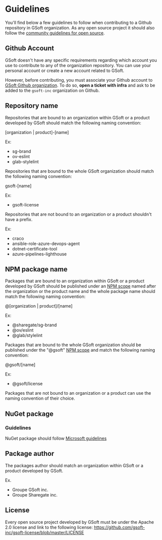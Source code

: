 # Guidelines

You'll find below a few guidelines to follow when contributing to a Github repository in GSoft organization. As any open source project it should also follow the [community guidelines for open source](https://opensource.guide/).

## Github Account

GSoft doesn't have any specific requirements regarding which account you use to contribute to any of the organization repository. You can use your personal account or create a new account related to GSoft.

However, before contributing, you must associate your Github account to [GSoft Github organization](https://github.com/gsoft-inc). To do so, **open a ticket with infra** and ask to be added to the `gsoft-inc` organization on Github.

## Repository name

Repositories that are bound to an organization within GSoft or a product developed by GSoft should match the following naming convention:

[organization | product]-[name]

Ex:

- sg-brand
- ov-eslint
- glab-stylelint

Repositories that are bound to the whole GSoft organization should match the following naming convention:

gsoft-[name]

Ex:

- gsoft-license

Repositories that are not bound to an organization or a product shouldn't have a prefix.

Ex:

- craco
- ansible-role-azure-devops-agent
- dotnet-certificate-tool
- azure-pipelines-lighthouse

## NPM package name

Packages that are bound to an organization within GSoft or a product developed by GSoft should be published under an [NPM scope](https://docs.npmjs.com/about-scopes) named after the organization or the product name and the whole package name should match the following naming convention:

@[organization | product]/[name]

Ex:

- @sharegate/sg-brand
- @ov/eslint
- @glab/stylelint

Packages that are bound to the whole GSoft organization should be published under the "@gsoft" [NPM scope](https://docs.npmjs.com/about-scopes) and match the following naming convention:

@gsoft/[name]

Ex:

- @gsoft/license

Packages that are not bound to an organization or a product can use the naming convention of their choice.

## NuGet package

### Guidelines

NuGet package should follow [Microsoft guidelines](https://docs.microsoft.com/en-us/nuget/create-packages/package-authoring-best-practices)

## Package author

The packages author should match an organization within GSoft or a product developed by GSoft.

Ex.

- Groupe GSoft inc.
- Groupe Sharegate inc.

## License

Every open source project developed by GSoft must be under the Apache 2.0 license and link to the following license: https://github.com/gsoft-inc/gsoft-license/blob/master/LICENSE

